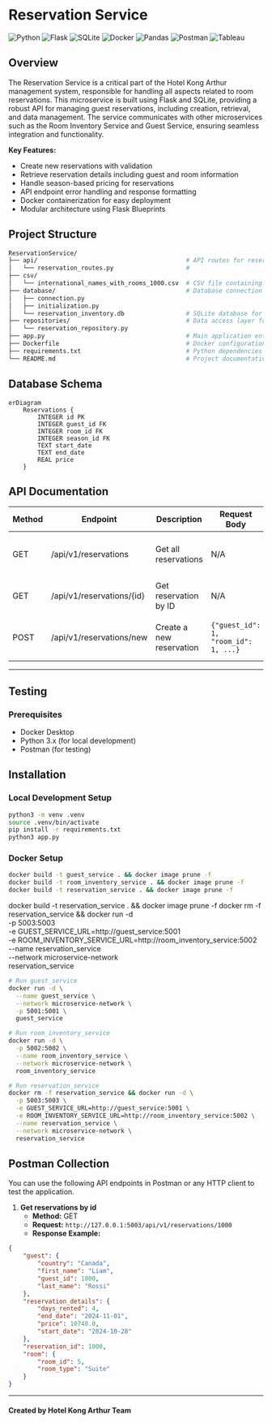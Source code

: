 # Reservation Service

![Python](https://img.shields.io/badge/python-3670A0?style=for-the-badge&logo=python&logoColor=ffdd54)
![Flask](https://img.shields.io/badge/flask-%23000.svg?style=for-the-badge&logo=flask&logoColor=white)
![SQLite](https://img.shields.io/badge/sqlite-%2307405e.svg?style=for-the-badge&logo=sqlite&logoColor=white)
![Docker](https://img.shields.io/badge/docker-%230db7ed.svg?style=for-the-badge&logo=docker&logoColor=white)
![Pandas](https://img.shields.io/badge/pandas-%23150458.svg?style=for-the-badge&logo=pandas&logoColor=white)
![Postman](https://img.shields.io/badge/Postman-FF6C37?style=for-the-badge&logo=postman&logoColor=white)
![Tableau](https://img.shields.io/badge/Tableau-E97627?style=for-the-badge&logo=tableau&logoColor=white)

## Overview

The Reservation Service is a critical part of the Hotel Kong Arthur management system, responsible for handling all aspects related to room reservations. This microservice is built using Flask and SQLite, providing a robust API for managing guest reservations, including creation, retrieval, and data management. The service communicates with other microservices such as the Room Inventory Service and Guest Service, ensuring seamless integration and functionality.

**Key Features:**
- Create new reservations with validation
- Retrieve reservation details including guest and room information
- Handle season-based pricing for reservations
- API endpoint error handling and response formatting
- Docker containerization for easy deployment
- Modular architecture using Flask Blueprints

## Project Structure

```bash
ReservationService/
├── api/                                         # API routes for reservations
│   └── reservation_routes.py                    # 
├── csv/                                         
│   └── international_names_with_rooms_1000.csv  # CSV file containing sample data
├── database/                                    # Database connection and initialization scripts
│   ├── connection.py                            
│   ├── initialization.py                        
│   └── reservation_inventory.db                 # SQLite database for reservations
├── repositories/                                # Data access layer for reservation operations
│   └── reservation_repository.py                
├── app.py                                       # Main application entry point
├── Dockerfile                                   # Docker configuration file
├── requirements.txt                             # Python dependencies
└── README.md                                    # Project documentation
```

## Database Schema
```mermaid
erDiagram
    Reservations {
        INTEGER id PK
        INTEGER guest_id FK
        INTEGER room_id FK
        INTEGER season_id FK
        TEXT start_date
        TEXT end_date
        REAL price
    }
```

## API Documentation

| Method | Endpoint                      | Description                                          | Request Body                          | Response (200)                                                      | Error Responses                        |
|--------|-------------------------------|------------------------------------------------------|---------------------------------------|---------------------------------------------------------------------|----------------------------------------|
| GET    | /api/v1/reservations          | Get all reservations                                 | N/A                                   | `[{"id": 1, "guest_id": 1, "room_id": 1, ...}]`                  | 404: `{"error": "No reservations found"}` |
| GET    | /api/v1/reservations/{id}     | Get reservation by ID                               | N/A                                   | `{"id": 1, "guest_id": 1, "room_id": 1, ...}`                     | 404: `{"error": "Reservation not found"}` |
| POST   | /api/v1/reservations/new      | Create a new reservation                             | `{"guest_id": 1, "room_id": 1, ...}`| `{"message": "Reservation made successfully"}`                     | 400: `{"error": "Missing required fields"}` |

---

## Testing

### Prerequisites
- Docker Desktop
- Python 3.x (for local development)
- Postman (for testing)

## Installation

### Local Development Setup
```bash
python3 -m venv .venv
source .venv/bin/activate
pip install -r requirements.txt
python3 app.py
```

### Docker Setup
```bash
docker build -t guest_service . && docker image prune -f
docker build -t room_inventory_service . && docker image prune -f
docker build -t reservation_service . && docker image prune -f
```

docker build -t reservation_service . && docker image prune -f
docker rm -f reservation_service && docker run -d \
  -p 5003:5003 \
  -e GUEST_SERVICE_URL=http://guest_service:5001 \
  -e ROOM_INVENTORY_SERVICE_URL=http://room_inventory_service:5002 \
  --name reservation_service \
  --network microservice-network \
  reservation_service


```bash
# Run guest_service
docker run -d \
  --name guest_service \
  --network microservice-network \
  -p 5001:5001 \
  guest_service
```
```bash
# Run room_inventory_service
docker run -d \
  -p 5002:5002 \
  --name room_inventory_service \
  --network microservice-network \
  room_inventory_service
```
```bash
# Run reservation_service
docker rm -f reservation_service && docker run -d \
  -p 5003:5003 \
  -e GUEST_SERVICE_URL=http://guest_service:5001 \
  -e ROOM_INVENTORY_SERVICE_URL=http://room_inventory_service:5002 \
  --name reservation_service \
  --network microservice-network \
  reservation_service
```
## Postman Collection
You can use the following API endpoints in Postman or any HTTP client to test the application.

1. **Get reservations by id**
   - **Method:** GET
   - **Request:** `http://127.0.0.1:5003/api/v1/reservations/1000`
   - **Response Example:**
```json
{
    "guest": {
        "country": "Canada",
        "first_name": "Liam",
        "guest_id": 1000,
        "last_name": "Rossi"
    },
    "reservation_details": {
        "days_rented": 4,
        "end_date": "2024-11-01",
        "price": 10740.0,
        "start_date": "2024-10-28"
    },
    "reservation_id": 1000,
    "room": {
        "room_id": 5,
        "room_type": "Suite"
    }
}
```

---

#### Created by Hotel Kong Arthur Team
